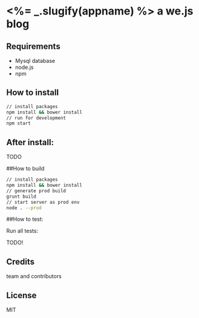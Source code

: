 # <%= _.slugify(appname) %> a we.js blog

## Requirements

 - Mysql database
 - node.js
 - npm

## How to install

```sh
// install packages
npm install && bower install
// run for development
npm start
```

## After install:

TODO

##How to build

```sh
// install packages
npm install && bower install
// generate prod build
grunt build
// start server as prod env
node . --prod
```

##How to test:

Run all tests:

TODO!

## Credits

team and contributors

## License

MIT
